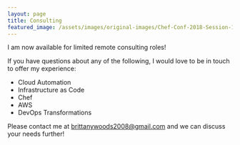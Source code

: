 ```yaml
---
layout: page
title: Consulting
featured_image: /assets/images/original-images/Chef-Conf-2018-Session-1.jpeg
---
```


I am now available for limited remote consulting roles! 

If you have questions about any of the following, I would love to be in touch to offer my experience:
- Cloud Automation
- Infrastructure as Code
- Chef
- AWS
- DevOps Transformations

Please contact me at <brittanywoods2008@gmail.com> and we can discuss your needs further!